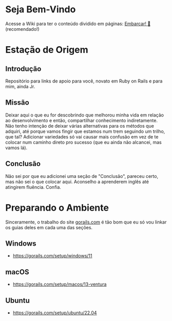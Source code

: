 # Seja Bem-Vindo
Acesse a Wiki para ter o conteúdo dividido em páginas: [Embarcar! :bullettrain_front:](https://github.com/danlongname/rubi-sobre-trilhos/wiki/Esta%C3%A7%C3%A3o-de-Origem) (recomendado!)
# Estação de Origem
## Introdução
Repositório para links de apoio para você, novato em Ruby on Rails e para mim, ainda Jr.
## Missão
Deixar aqui o que eu for descobrindo que melhorou minha vida em relação ao desenvolvimento e então, compartilhar conhecimento indiretamente. Não tenho intenção de deixar várias alternativas para os métodos que adquiri, até porque vamos fingir que estamos num trem seguindo um trilho, que tal? Adicionar variedades só vai causar mais confusão em vez de te colocar num caminho direto pro sucesso (que eu ainda não alcancei, mas vamos lá).
## Conclusão
Não sei por que eu adicionei uma seção de "Conclusão", pareceu certo, mas não sei o que colocar aqui. Aconselho a aprenderem inglês até atingirem fluência. Confia.
# Preparando o Ambiente
Sinceramente, o trabalho do site [gorails.com](https://gorails.com/) é tão bom que eu só vou linkar os guias deles em cada uma das seções.
## Windows
* https://gorails.com/setup/windows/11
## macOS
* https://gorails.com/setup/macos/13-ventura
## Ubuntu
* https://gorails.com/setup/ubuntu/22.04
